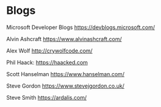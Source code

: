 # Blogs
Microsoft Developer Blogs
https://devblogs.microsoft.com/

Alvin Ashcraft
https://www.alvinashcraft.com/

Alex Wolf
http://crywolfcode.com/

Phil Haack:
https://haacked.com

Scott Hanselman
https://www.hanselman.com/

Steve Gordon
https://www.stevejgordon.co.uk/

Steve Smith
https://ardalis.com/

